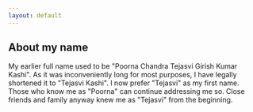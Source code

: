 ```yaml
---
layout: default
---
```


## About my name

My earlier full name used to be "Poorna Chandra Tejasvi Girish Kumar Kashi". As it was inconveniently long for most purposes, I have legally shortened it to "Tejasvi Kashi". I now prefer "Tejasvi" as my first name. Those who know me as "Poorna" can continue addressing me so. Close friends and family anyway knew me as "Tejasvi" from the beginning.

